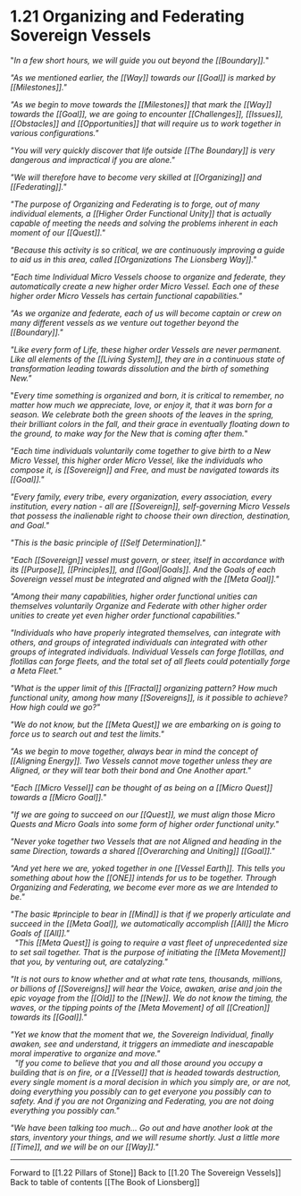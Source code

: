 # 1.21 Organizing and Federating Sovereign Vessels
"_In a few short hours, we will guide you out beyond the [[Boundary]]._"

_"As we mentioned earlier, the [[Way]] towards our [[Goal]] is marked by [[Milestones]]."_

_"As we begin to move towards the [[Milestones]] that mark the [[Way]] towards the [[Goal]], we are going to encounter [[Challenges]], [[Issues]], [[Obstacles]] and [[Opportunities]] that will require us to work together in various configurations."_

_"You will very quickly discover that life outside [[The Boundary]] is very dangerous and impractical if you are alone."_

_"We will therefore have to become very skilled at [[Organizing]] and [[Federating]]."_

_"The purpose of Organizing and Federating is to forge, out of many individual elements, a [[Higher Order Functional Unity]] that is actually capable of meeting the needs and solving the problems inherent in each moment of our [[Quest]]."_

_"Because this activity is so critical, we are continuously improving a guide to aid us in this area, called [[Organizations The Lionsberg Way]]."_

 _"Each time Individual Micro Vessels choose to organize and federate, they automatically create a new higher order Micro Vessel. Each one of these higher order Micro Vessels has certain functional capabilities."_

_"As we organize and federate, each of us will become captain or crew on many different vessels as we venture out together beyond the [[Boundary]]."_   

_"Like every form of Life, these higher order Vessels are never permanent. Like all elements of the [[Living System]], they are in a continuous state of transformation leading towards dissolution and the birth of something New."_

"_Every time something is organized and born, it is critical to remember, no matter how much we appreciate, love, or enjoy it, that it was born for a season. We celebrate both the green shoots of the leaves in the spring, their brilliant colors in the fall, and their grace in eventually floating down to the ground, to make way for the New that is coming after them._"

_"Each time individuals voluntarily come together to give birth to a New Micro Vessel, this higher order Micro Vessel, like the individuals who compose it, is [[Sovereign]] and Free, and must be navigated towards its [[Goal]]."_

_"Every family, every tribe, every organization, every association, every institution, every nation - all are [[Sovereign]], self-governing Micro Vessels that possess the inalienable right to choose their own direction, destination, and Goal."_

_"This is the basic principle of [[Self Determination]]."_

_"Each [[Sovereign]] vessel must govern, or steer, itself in accordance with its [[Purpose]], [[Principles]], and [[Goal|Goals]]. And the Goals of each Sovereign vessel must be integrated and aligned with the [[Meta Goal]]."_  

_"Among their many capabilities, higher order functional unities can themselves voluntarily Organize and Federate with other higher order unities to create yet even higher order functional capabilities."_

_"Individuals who have properly integrated themselves, can integrate with others, and groups of integrated individuals can integrated with other groups of integrated individuals. Individual Vessels can forge flotillas, and flotillas can forge fleets, and the total set of all fleets could potentially forge a Meta Fleet."_

_"What is the upper limit of this [[Fractal]] organizing pattern? How much functional unity, among how many [[Sovereigns]], is it possible to achieve? How high could we go?"_

_"We do not know, but the [[Meta Quest]] we are embarking on is going to force us to search out and test the limits."_

_"As we begin to move together, always bear in mind the concept of [[Aligning Energy]]. Two Vessels cannot move together unless they are Aligned, or they will tear both their bond and One Another apart."_

_"Each [[Micro Vessel]] can be thought of as being on a [[Micro Quest]] towards a [[Micro Goal]]."_  

_"If we are going to succeed on our [[Quest]], we must align those Micro Quests and Micro Goals into some form of higher order functional unity."_ 

_"Never yoke together two Vessels that are not Aligned and heading in the same Direction, towards a shared [[Overarching and Uniting]] [[Goal]]."_

_"And yet here we are, yoked together in one [[Vessel Earth]]. This tells you something about how the [[ONE]] intends for us to be together. Through Organizing and Federating, we become ever more as we are Intended to be."_

_"The basic #principle to bear in [[Mind]] is that if we properly articulate and succeed in the [[Meta Goal]], we automatically accomplish [[All]] the Micro Goals of [[All]]."_   
 
_"This [[Meta Quest]] is going to require a vast fleet of unprecedented size to set sail together. That is the purpose of initiating the [[Meta Movement]] that you, by venturing out, are catalyzing."_  

_"It is not ours to know whether and at what rate tens, thousands, millions, or billions of [[Sovereigns]] will hear the Voice, awaken, arise and join the epic voyage from the [[Old]] to the [[New]]. We do not know the timing, the waves, or the tipping points of the [Meta Movement] of all [[Creation]] towards its [[Goal]]."_  

_"Yet we know that the moment that we, the Sovereign Individual, finally awaken, see and understand, it triggers an immediate and inescapable moral imperative to organize and move."_  
 
_"If you come to believe that you and all those around you occupy a building that is on fire, or a [[Vessel]] that is headed towards destruction, every single moment is a moral decision in which you simply are, or are not, doing everything you possibly can to get everyone you possibly can to safety. And if you are not Organizing and Federating, you are not doing everything you possibly can."_  

_"We have been talking too much... Go out and have another look at the stars, inventory your things, and we will resume shortly. Just a little more [[Time]], and we will be on our [[Way]]."_   
___

Forward to [[1.22 Pillars of Stone]]
Back to [[1.20 The Sovereign Vessels]]
Back to table of contents [[The Book of Lionsberg]]
